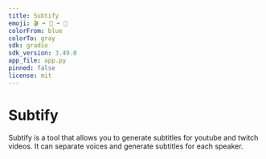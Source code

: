 ```yaml
---
title: Subtify
emoji: 🎬 ➡️ 🎤 ➡️ 📝
colorFrom: blue
colorTo: gray
sdk: gradio
sdk_version: 3.49.0
app_file: app.py
pinned: false
license: mit
---
```


# Subtify

Subtify is a tool that allows you to generate subtitles for youtube and twitch videos. It can separate voices and generate subtitles for each speaker.
